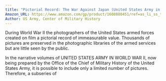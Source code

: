 ```yaml
---
title: "Pictorial Record: The War Against Japan (United States Army in World War II)"
Amazon_URL: https://www.amazon.com/gp/product/1608880451/ref=as_li_ss_tl?ie=UTF8&linkCode=ll1&tag=internetbo00a-20
Author: US Army, Center of Military History
---
```

During World War II the photographers of the United States armed forces created on film a pictorial record of immeasurable value. Thousands of pictures are preserved in the photographic libraries of the armed services but are little seen by the public. <p>
In the narrative volumes of UNITED STATES ARMY IN WORLD WAR II, now being prepared by the Office of the Chief of Military History of the United States Army, it is possible to include only a limited number of pictures. Therefore, a subseries of